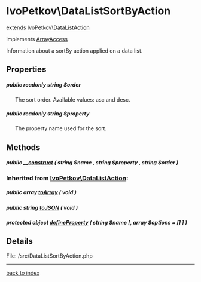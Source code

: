 # IvoPetkov\DataListSortByAction

extends [IvoPetkov\DataListAction](ivopetkov.datalistaction.class.md)

implements [ArrayAccess](http://php.net/manual/en/class.arrayaccess.php)

Information about a sortBy action applied on a data list.

## Properties

##### public readonly string $order

&nbsp;&nbsp;&nbsp;&nbsp;&nbsp;&nbsp;The sort order. Available values: asc and desc.

##### public readonly string $property

&nbsp;&nbsp;&nbsp;&nbsp;&nbsp;&nbsp;The property name used for the sort.

## Methods

##### public [__construct](ivopetkov.datalistsortbyaction.__construct.method.md) ( string $name , string $property , string $order )

### Inherited from [IvoPetkov\DataListAction](ivopetkov.datalistaction.class.md):

##### public array [toArray](ivopetkov.datalistaction.toarray.method.md) ( void )

##### public string [toJSON](ivopetkov.datalistaction.tojson.method.md) ( void )

##### protected object [defineProperty](ivopetkov.datalistaction.defineproperty.method.md) ( string $name [, array $options = [] ] )

## Details

File: /src/DataListSortByAction.php

---

[back to index](index.md)

